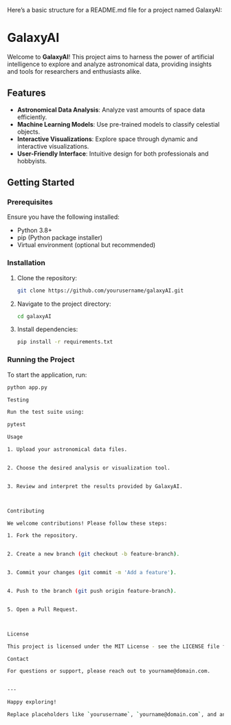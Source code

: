 Here’s a basic structure for a README.md file for a project named GalaxyAI:

# GalaxyAI

Welcome to **GalaxyAI**! This project aims to harness the power of artificial intelligence to explore and analyze astronomical data, providing insights and tools for researchers and enthusiasts alike.

## Features

- **Astronomical Data Analysis**: Analyze vast amounts of space data efficiently.
- **Machine Learning Models**: Use pre-trained models to classify celestial objects.
- **Interactive Visualizations**: Explore space through dynamic and interactive visualizations.
- **User-Friendly Interface**: Intuitive design for both professionals and hobbyists.

## Getting Started

### Prerequisites

Ensure you have the following installed:

- Python 3.8+
- pip (Python package installer)
- Virtual environment (optional but recommended)

### Installation

1. Clone the repository:
    ```bash
    git clone https://github.com/yourusername/galaxyAI.git
    ```

2. Navigate to the project directory:
    ```bash
    cd galaxyAI
    ```

3. Install dependencies:
    ```bash
    pip install -r requirements.txt
    ```

### Running the Project

To start the application, run:

```bash
python app.py

Testing

Run the test suite using:

pytest

Usage

1. Upload your astronomical data files.


2. Choose the desired analysis or visualization tool.


3. Review and interpret the results provided by GalaxyAI.



Contributing

We welcome contributions! Please follow these steps:

1. Fork the repository.


2. Create a new branch (git checkout -b feature-branch).


3. Commit your changes (git commit -m 'Add a feature').


4. Push to the branch (git push origin feature-branch).


5. Open a Pull Request.



License

This project is licensed under the MIT License - see the LICENSE file for details.

Contact

For questions or support, please reach out to yourname@domain.com.


---

Happy exploring!

Replace placeholders like `yourusername`, `yourname@domain.com`, and any specific project details as needed.

